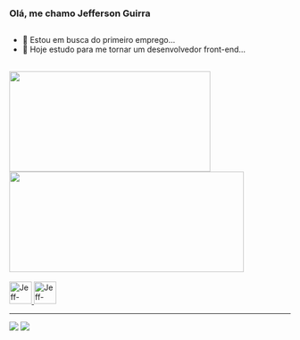 ### Olá, me chamo Jefferson Guirra 
##
- 🔭 Estou em busca do primeiro emprego...
- 🌱 Hoje estudo para me tornar um desenvolvedor front-end...

<br>
<div style="display: inline_block">
  <a href="https://github.com/Jefferson-Guirra">
  <img height="180em" width="360em" src="https://github-readme-stats.vercel.app/api?username=Jefferson-Guirra&show_icons=true&theme=dracula&include_all_commits=true&count_private=true"/>
  <img height="180em" width="420em"src="https://github-readme-stats.vercel.app/api/top-langs/?username=Jefferson-Guirra&layout=compact&langs_count=7&theme=dracula"/>
</div>
  <br>
<div>
<img  alignt="center" alt="Jeff-HTML" height="40" width="40" src="https://cdn.jsdelivr.net/gh/devicons/devicon/icons/html5/html5-original.svg" />
<img  alignt="center" alt="Jeff-Css" height="40" width="40"src="https://cdn.jsdelivr.net/gh/devicons/devicon/icons/css3/css3-original.svg" />
</div>
<hr>
 <div>
   <a href="https://www.instagram.com/jefferson.guirra/" target="_blank"><img src="https://img.shields.io/badge/-Instagram-%23E4405F?style=for-the-badge&logo=instagram&logoColor=white" target="_blank"></a>
<a href="https://www.linkedin.com/in/jefferson-guirra-29b391238/" target="_blank"><img src="https://img.shields.io/badge/-LinkedIn-%230077B5?style=for-the-badge&logo=linkedin&logoColor=white" target="_blank"></a> 
 </div>
          
